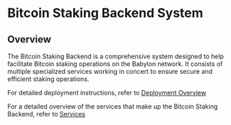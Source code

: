 # Bitcoin Staking Backend System

## Overview

The Bitcoin Staking Backend is a comprehensive system designed to help facilitate Bitcoin staking operations on the Babylon network. It consists of multiple specialized services working in concert to ensure secure and efficient staking operations.

For detailed deployment instructions, refer to [Deployment Overview](./deployment-overview.md) 

For a detailed overview of the services that make up the Bitcoin Staking Backend, refer to [Services](./services/README.md) 
